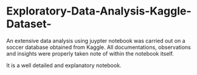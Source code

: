 # Exploratory-Data-Analysis-Kaggle-Dataset-
An extensive data analysis using juypter notebook was carried out on a soccer database obtained from Kaggle. All documentations, observations and insights were properly taken note of within the notebook itself.

It is a well detailed and explanatory notebook.

